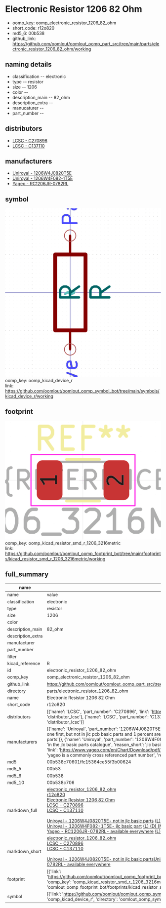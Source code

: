 # Electronic Resistor 1206 82 Ohm

  
* oomp_key: oomp_electronic_resistor_1206_82_ohm 
* short_code: r12o820
* md5_6: 00b538  
* github_link: https://github.com/oomlout/oomlout_oomp_part_src/tree/main/parts/electronic_resistor_1206_82_ohm/working  
## naming details
* classification -- electronic
* type -- resistor
* size -- 1206
* color -- 
* description_main -- 82_ohm
* description_extra -- 
* manucaturer -- 
* part_number -- 

## distributors
* [LCSC - C270896](https://lcsc.com/product-detail/C270896.html)  
* [LCSC - C137110](https://lcsc.com/product-detail/C137110.html)  

## manufacturers
* [Uniroyal - 1206W4J0820T5E]()  
* [Uniroyal - 1206W4F082-1T5E]()  
* [Yageo - RC1206JR-0782RL](https://www.yageo.com/en/Chart/Download/pdf/RC1206JR-0782RL)  

## symbol

![](symbol/0/working/working_600.png)  
oomp_key: oomp_kicad_device_r  
link: https://github.com/oomlout/oomlout_oomp_symbol_bot/tree/main/symbols/kicad_device_r/working  

## footprint

![](footprint/0/working/working_600.png)  
oomp_key: oomp_kicad_resistor_smd_r_1206_3216metric  
link: https://github.com/oomlout/oomlout_oomp_footprint_bot/tree/main/footprints/kicad_resistor_smd_r_1206_3216metric/working  

## full_summary
| name | value | 
| --- | --- | 
| name | value | 
| classification | electronic | 
| type | resistor | 
| size | 1206 | 
| color |  | 
| description_main | 82_ohm | 
| description_extra |  | 
| manufacturer |  | 
| part_number |  | 
| filter |  | 
| kicad_reference | R | 
| id | electronic_resistor_1206_82_ohm | 
| oomp_key | oomp_electronic_resistor_1206_82_ohm | 
| github_link | https://github.com/oomlout/oomlout_oomp_part_src/tree/main/parts/electronic_resistor_1206_82_ohm/working | 
| directory | parts/electronic_resistor_1206_82_ohm | 
| name | Electronic Resistor 1206 82 Ohm | 
| short_code | r12o820 | 
| distributors | [{'name': 'LCSC', 'part_number': 'C270896', 'link': 'https://lcsc.com/product-detail/C270896.html', 'id': 'distributor_lcsc'}, {'name': 'LCSC', 'part_number': 'C137110', 'link': 'https://lcsc.com/product-detail/C137110.html', 'id': 'distributor_lcsc'}] | 
| manufacturers | [{'name': 'Uniroyal', 'part_number': '1206W4J0820T5E', 'link': '', 'id': 'manufacturer_uniroyal', 'note': {'reason': 'did this one first, but not in jlc pcb basic parts and 1 percent are and they are the same price', 'reason_short': 'not in jlc basic parts'}}, {'name': 'Uniroyal', 'part_number': '1206W4F082-1T5E', 'link': '', 'id': 'manufacturer_uniroyal', 'note': {'reason': 'in the jlc basic parts catalogue', 'reason_short': 'jlc basic part'}}, {'name': 'Yageo', 'part_number': 'RC1206JR-0782RL', 'link': 'https://www.yageo.com/en/Chart/Download/pdf/RC1206JR-0782RL', 'id': 'manufacturer_yageo', 'note': {'reason': 'yageo is a commonly cross referenced part number', 'reason_short': 'available everywhere'}}] | 
| md5 | 00b538c70601ffc15364ce55f3b00624 | 
| md5_5 | 00b53 | 
| md5_6 | 00b538 | 
| md5_10 | 00b538c706 | 
| markdown_full | [electronic_resistor_1206_82_ohm](https://github.com/oomlout/oomlout_oomp_part_src/tree/main/parts/electronic_resistor_1206_82_ohm/working)<br>[r12o820](https://github.com/oomlout/oomlout_oomp_part_src/tree/main/parts/electronic_resistor_1206_82_ohm/working)<br>[Electronic Resistor 1206 82 Ohm](https://github.com/oomlout/oomlout_oomp_part_src/tree/main/parts/electronic_resistor_1206_82_ohm/working)<br>[LCSC - C270896<br>](https://lcsc.com/product-detail/C270896.html)[LCSC - C137110<br>](https://lcsc.com/product-detail/C137110.html)<br>[Uniroyal - 1206W4J0820T5E- not in jlc basic parts]() [(L)  ](https://www.lcsc.com/search?q=1206W4J0820T5E)[(D)  ](https://www.digikey.com/en/products?keywords=1206W4J0820T5E)[(M)  ](https://www.mouser.com/Search/Refine?Keyword=1206W4J0820T5E)[(N)  ](https://www.newark.com/search?st=1206W4J0820T5E)[(SZ)  ](https://so.szlcsc.com/global.html?k=1206W4J0820T5E)<br>[Uniroyal - 1206W4F082-1T5E- jlc basic part]() [(L)  ](https://www.lcsc.com/search?q=1206W4F082-1T5E)[(D)  ](https://www.digikey.com/en/products?keywords=1206W4F082-1T5E)[(M)  ](https://www.mouser.com/Search/Refine?Keyword=1206W4F082-1T5E)[(N)  ](https://www.newark.com/search?st=1206W4F082-1T5E)[(SZ)  ](https://so.szlcsc.com/global.html?k=1206W4F082-1T5E)<br>[Yageo - RC1206JR-0782RL- available everywhere](https://www.yageo.com/en/Chart/Download/pdf/RC1206JR-0782RL) [(L)  ](https://www.lcsc.com/search?q=RC1206JR-0782RL)[(D)  ](https://www.digikey.com/en/products?keywords=RC1206JR-0782RL)[(M)  ](https://www.mouser.com/Search/Refine?Keyword=RC1206JR-0782RL)[(N)  ](https://www.newark.com/search?st=RC1206JR-0782RL)[(SZ)  ](https://so.szlcsc.com/global.html?k=RC1206JR-0782RL)<br> | 
| markdown_short | [electronic_resistor_1206_82_ohm](https://github.com/oomlout/oomlout_oomp_part_src/tree/main/parts/electronic_resistor_1206_82_ohm/working)<br>[LCSC - C270896<br>](https://lcsc.com/product-detail/C270896.html)[LCSC - C137110<br>](https://lcsc.com/product-detail/C137110.html)<br>[Uniroyal - 1206W4J0820T5E- not in jlc basic parts]()[Uniroyal - 1206W4F082-1T5E- jlc basic part]()[Yageo - RC1206JR-0782RL- available everywhere](https://www.yageo.com/en/Chart/Download/pdf/RC1206JR-0782RL) | 
| footprint | [{'link': 'https://github.com/oomlout/oomlout_oomp_footprint_bot/tree/main/foootprntss/kicad_resistor_smd_r_1206_3216metric', 'oomp_key': 'oomp_kicad_resistor_smd_r_1206_3216metric', 'directory': 'oomlout_oomp_footprint_bot/footprints/kicad_resistor_smd_r_1206_3216metric//working/working.kicad_mod'}] | 
| symbol | [{'link': 'https://github.com/oomlout/oomlout_oomp_symbol_bot/tree/main/symbols/kicad_device_r', 'oomp_key': 'oomp_kicad_device_r', 'directory': 'oomlout_oomp_symbol_bot/symbols/kicad_device_r//working/working.kicad_sym'}] | 
